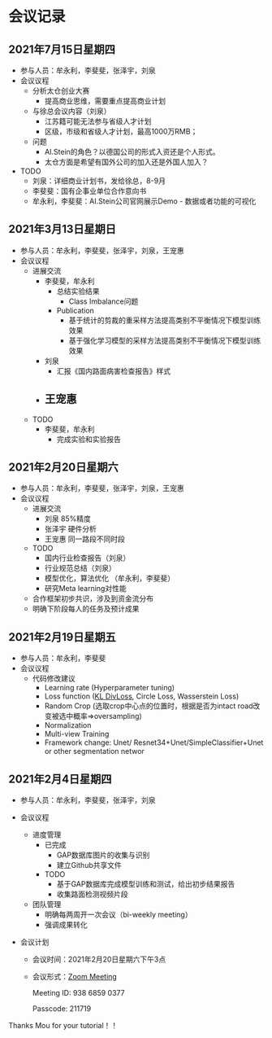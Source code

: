 # 会议记录

## 2021年7月15日星期四
- 参与人员：牟永利，李斐斐，张泽宇，刘泉
- 会议议程
  - 分析太仓创业大赛
    - 提高商业思维，需要重点提高商业计划
  - 与徐总会议内容（刘泉）
    - 江苏籍可能无法参与省级人才计划
    - 区级，市级和省级人才计划，最高1000万RMB；
  - 问题
    - AI.Stein的角色？以德国公司的形式入资还是个人形式。
    - 太仓方面是希望有国外公司的加入还是外国人加入？
- TODO
  - 刘泉：详细商业计划书，发给徐总，8-9月
  - 李斐斐：国有企事业单位合作意向书
  - 牟永利，李斐斐：AI.Stein公司官网展示Demo - 数据或者功能的可视化


## 2021年3月13日星期日

- 参与人员：牟永利，李斐斐，张泽宇，刘泉，王宠惠
- 会议议程
  - 进展交流
    - 李斐斐，牟永利
      - 总结实验结果
        - Class Imbalance问题
      - Publication
        - 基于统计的剪裁的重采样方法提高类别不平衡情况下模型训练效果
        - 基于强化学习模型的采样方法提高类别不平衡情况下模型训练效果
    - 刘泉
      - 汇报《国内路面病害检查报告》样式
    - 王宠惠
      - 
  - TODO
    - 李斐斐，牟永利
      - 完成实验和实验报告

## 2021年2月20日星期六

- 参与人员：牟永利，李斐斐，张泽宇，刘泉，王宠惠
- 会议议程
   - 进展交流
      - 刘泉 85%精度
      - 张泽宇 硬件分析
      - 王宠惠 同一路段不同时段
   - TODO
      - 国内行业检查报告（刘泉）
      - 行业规范总结（刘泉）
      - 模型优化，算法优化 （牟永利，李斐斐）
      - 研究Meta learning对性能
   - 合作框架初步共识，涉及到资金流分布
   - 明确下阶段每人的任务及预计成果
   
## 2021年2月19日星期五

- 参与人员：牟永利，李斐斐
- 会议议程
  - 代码修改建议
    - Learning rate (Hyperparameter tuning)
    - Loss function ([KL DivLoss](https://pytorch.org/docs/stable/generated/torch.nn.KLDivLoss.html), Circle Loss, Wasserstein Loss)
    - Random Crop (选取crop中心点的位置时，根据是否为intact road改变被选中概率=>oversampling)
    - Normalization
    - Multi-view Training
    - Framework change: Unet/ Resnet34+Unet/SimpleClassifier+Unet or other segmentation networ

## 2021年2月4日星期四

- 参与人员：牟永利，李斐斐，张泽宇，刘泉

- 会议议程
  - 进度管理
    - 已完成
      - GAP数据库图片的收集与识别
      - 建立Github共享文件
    - TODO
      - 基于GAP数据库完成模型训练和测试，给出初步结果报告
      - 收集路面检测视频片段
  - 团队管理
    - 明确每两周开一次会议（bi-weekly meeting）
    - 强调成果转化

- 会议计划

  - 会议时间：2021年2月20日星期六下午3点

  - 会议形式：[Zoom Meeting](https://rwth.zoom.us/j/93868590377?pwd=SFdITWpIbWUrWWQwcjlkWFFXcTN2QT09)

    Meeting ID: 938 6859 0377

    Passcode: 211719

Thanks Mou for your tutorial！！
